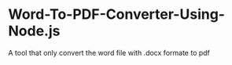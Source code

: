 # Word-To-PDF-Converter-Using-Node.js
A tool that only convert the word file with .docx formate to pdf 
